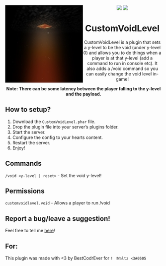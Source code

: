 <img align="left" src="icon.png" width="250" height="250">
<div align="center">
<a href="https://poggit.pmmp.io/p/CustomVoidLevel"><img src="https://poggit.pmmp.io/shield.state/CustomVoidLevel"></a>
<a href="https://poggit.pmmp.io/p/CustomVoidLevel"><img src="https://poggit.pmmp.io/shield.api/CustomVoidLevel"></a>
<h1 align="center">CustomVoidLevel</h1>
<p align="center">CustomVoidLevel is a plugin that sets a y-level to be the void (under y-level 0) and allows you to do things when a player is at that y-level (add a command to run in console etc). It also adds a /void command so you can easily change the void level in-game!</p>

**Note: There can be some latency between the player falling to the y-level and the payload.**
</div>

## How to setup?

1. Download the `CustomVoidLevel.phar` file.
2. Drop the plugin file into your server’s plugins folder.
3. Start the server.
4. Configure the config to your hearts content.
5. Restart the server.
6. Enjoy!

## Commands

`/void <y-level | reset>` - Set the void y-level!

## Permissions

`customvoidlevel.void` - Allows a player to run /void

## Report a bug/leave a suggestion!

Feel free to tell me [here](https://github.com/BestCodrEver/CustomVoidLevel/issues/new)!

## For:

This plugin was made with <3 by BestCodrEver for `! !Waltz <3#0505`
